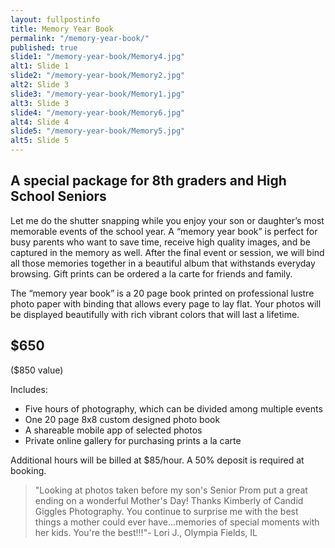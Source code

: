 ```yaml
---
layout: fullpostinfo
title: Memory Year Book
permalink: "/memory-year-book/"
published: true
slide1: "/memory-year-book/Memory4.jpg"
alt1: Slide 1
slide2: "/memory-year-book/Memory2.jpg"
alt2: Slide 3
slide3: "/memory-year-book/Memory1.jpg"
alt3: Slide 3
slide4: "/memory-year-book/Memory6.jpg"
alt4: Slide 4
slide5: "/memory-year-book/Memory5.jpg"
alt5: Slide 5
---
```


##  A special package for 8th graders and High School Seniors

Let me do the shutter snapping while you enjoy your son or daughter’s most memorable events of the school year. A “memory year book” is perfect for busy parents who want to save time, receive high quality images, and be captured in the memory as well. After the final event or session, we will bind all those memories together in a beautiful album that withstands everyday browsing.  Gift prints can be ordered a la carte for friends and family. 

The “memory year book” is a 20 page book printed on professional lustre photo paper with binding that allows every page to lay flat. Your photos will be displayed beautifully with rich vibrant colors that will last a lifetime.

##  $650

($850 value)

Includes:

- Five hours of photography, which can be divided among multiple events 
- One 20 page 8x8 custom designed photo book 
- A shareable mobile app of selected photos
- Private online gallery for purchasing prints a la carte 
					
Additional hours will be billed at $85/hour. A 50% deposit is required at booking.

> "Looking at photos taken before my son's Senior Prom put a great ending on a wonderful Mother's Day! Thanks Kimberly of Candid Giggles Photography. You continue to surprise me with the best things a mother could ever have...memories of special moments with her kids. You're the best!!!"- Lori J., Olympia Fields, IL
